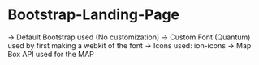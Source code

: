 # Bootstrap-Landing-Page
-> Default Bootstrap used (No customization)
-> Custom Font (Quantum) used by first making a webkit of the font
-> Icons used: ion-icons
-> Map Box API used for the MAP

